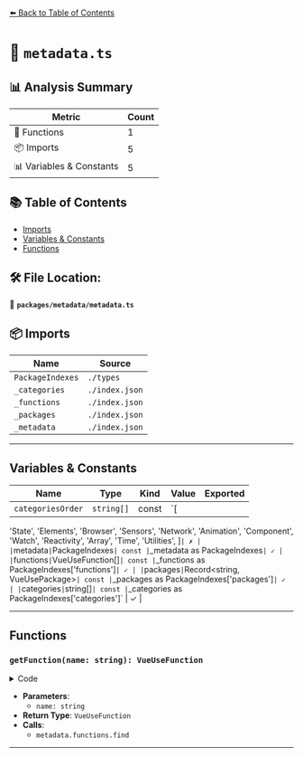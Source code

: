 [⬅️ Back to Table of Contents](../../index.md)

# 📄 `metadata.ts`

## 📊 Analysis Summary

| Metric | Count |
|--------|-------|
| 🔧 Functions | 1 |
| 📦 Imports | 5 |
| 📊 Variables & Constants | 5 |

## 📚 Table of Contents

- [Imports](#imports)
- [Variables & Constants](#variables-constants)
- [Functions](#functions)

## 🛠️ File Location:
📂 **`packages/metadata/metadata.ts`**

## 📦 Imports

| Name | Source |
|------|--------|
| `PackageIndexes` | `./types` |
| `_categories` | `./index.json` |
| `_functions` | `./index.json` |
| `_packages` | `./index.json` |
| `_metadata` | `./index.json` |


---

## Variables & Constants

| Name | Type | Kind | Value | Exported |
|------|------|------|-------|----------|
| `categoriesOrder` | `string[]` | const | `[
  'State',
  'Elements',
  'Browser',
  'Sensors',
  'Network',
  'Animation',
  'Component',
  'Watch',
  'Reactivity',
  'Array',
  'Time',
  'Utilities',
]` | ✗ |
| `metadata` | `PackageIndexes` | const | `_metadata as PackageIndexes` | ✓ |
| `functions` | `VueUseFunction[]` | const | `_functions as PackageIndexes['functions']` | ✓ |
| `packages` | `Record<string, VueUsePackage>` | const | `_packages as PackageIndexes['packages']` | ✓ |
| `categories` | `string[]` | const | `_categories as PackageIndexes['categories']` | ✓ |


---

## Functions

### `getFunction(name: string): VueUseFunction`

<details><summary>Code</summary>

```ts
export function getFunction(name: string) {
  return metadata.functions.find(f => f.name === name)
}
```
</details>

- **Parameters**:
  - `name: string`
- **Return Type**: `VueUseFunction`
- **Calls**:
  - `metadata.functions.find`

---